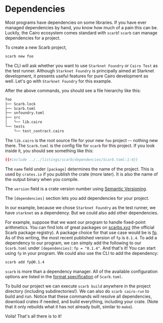 # Dependencies

Most programs have dependencies on some libraries. If you have ever managed
dependencies by hand, you know how much of a pain this can be. Luckily, the Cairo
ecosystem comes standard with `scarb`! `scarb` can manage dependencies for a
project.

To create a new Scarb project,

```sh
scarb new foo
```

The CLI will ask whether you want to use `Starknet Foundry` or `Cairo Test` as the test runner. Although `Starknet Foundry` is principally aimed at Starknet development, it presents useful features for pure Cairo development as well. Let's go with `Starknet Foundry` for this example.

After the above commands, you should see a file hierarchy like this:

```txt
foo
├── Scarb.lock
├── Scarb.toml
├── snfoundry.toml
├── src
│   └── lib.cairo
└── tests
    └── test_contract.cairo
```

The `lib.cairo` is the root source file for your new `foo` project -- nothing new there.
The `Scarb.toml` is the config file for `scarb` for this project. If you
look inside it, you should see something like this:

```toml
{{#include ../../listings/scarb/dependencies/Scarb.toml:1:4}}
```

The `name` field under `[package]` determines the name of the project. This is
used by `crates.io` if you publish the crate (more later). It is also the name
of the output binary when you compile.

The `version` field is a crate version number using [Semantic
Versioning](http://semver.org/).

The `[dependencies]` section lets you add dependencies for your project.

In our example, because we chose `Starknet Foundry` as the test runner, we have
`starknet` as a dependency. But we could also add other dependencies.

For example, suppose that we want our program to handle fixed-point arithmetics. You can find
lots of great packages on [scarbs.xyz](https://scarbs.xyz/packages) (the official Scarb package registry). A package choice for that use case would be is [fp](https://scarbs.xyz/packages/fp).
As of this writing, the most recent published version of `fp` is `0.1.4`. To
add a dependency to our program, we can simply add the following to our
`Scarb.toml` under `[dependencies]`: `fp = "0.1.4"`. And that's it! You can start using
`fp` in your program.
We could also use the CLI to add the dependency:

```sh
scarb add fp@0.1.4
```

`scarb` is more than a dependency manager. All of the available
configuration options are listed in the [format specification][manifest] of
`Scarb.toml`.

To build our project we can execute `scarb build` anywhere in the project
directory (including subdirectories!). We can also do `scarb cairo-run` to build and
run. Notice that these commands will resolve all dependencies, download crates
if needed, and build everything, including your crate. (Note that it only
rebuilds what it has not already built, similar to `make`).

Voila! That's all there is to it!

[manifest]: https://docs.swmansion.com/scarb/docs/reference/manifest.html#the-manifest-format
[dependencies]: https://docs.swmansion.com/scarb/docs/guides/dependencies.html
